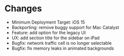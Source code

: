 # Changes

- Minimum Deployment Target: iOS 15
- Backporting: remove buggy support for Mac Catalyst
- Feature: add option for the legacy UI
- UX: add section title for the sidebar on iPad
- Bugfix: network traffic cell is no longer selectable
- Bugfix: fix memory leaks in animated backgrounds
